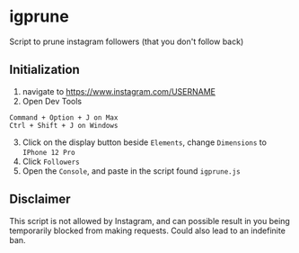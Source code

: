 # igprune

Script to prune instagram followers (that you don't follow back)
## Initialization

1. navigate to https://www.instagram.com/USERNAME
2. Open Dev Tools 
```
Command + Option + J on Max
Ctrl + Shift + J on Windows
```
3.   Click on the display button beside `Elements`, change `Dimensions` to `IPhone 12 Pro`
4.   Click `Followers`
5.   Open the `Console`, and paste in the script found `igprune.js`

## Disclaimer

This script is not allowed by Instagram, and can possible result in you being temporarily blocked from making requests. Could also lead to an indefinite ban.
